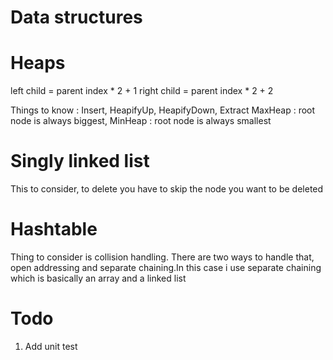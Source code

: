 # Data structures

# Heaps

left child = parent index * 2 + 1
right child = parent index * 2 + 2

Things to know : Insert, HeapifyUp, HeapifyDown, Extract
MaxHeap : root node is always biggest, MinHeap : root node is always smallest

# Singly linked list
This to consider, to delete you have to skip the node you want to be deleted

# Hashtable

Thing to consider is collision handling. There are two ways to handle that, open addressing and separate chaining.In this case i use separate chaining which is basically an array and a linked list

# Todo

1. Add unit test

